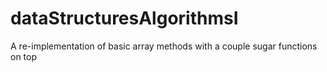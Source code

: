 # dataStructuresAlgorithmsI
A re-implementation of basic array methods with a couple sugar functions on top
